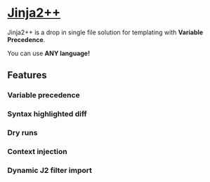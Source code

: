 # [Jinja2++](https://ms-jpq.github.io/jinja2pp/)

Jinja2++ is a drop in single file solution for templating with **Variable Precedence**.

You can use **ANY language!**

## Features

### Variable precedence

### Syntax highlighted diff

### Dry runs

### Context injection

### Dynamic J2 filter import

